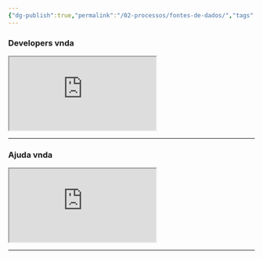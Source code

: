 ```yaml
---
{"dg-publish":true,"permalink":"/02-processos/fontes-de-dados/","tags":["fontes"],"noteIcon":"","created":"2024-10-09T16:52:26.945-03:00","updated":"2024-10-10T09:41:29.218-03:00"}
---
```



### Developers vnda
<iframe data-note-item="iframe" src="https://developers.vnda.com.br/"></iframe>

***

### Ajuda vnda

<iframe data-note-item='iframe' src='http://ajuda.vnda.com.br/pt-BR/'></iframe>

***

